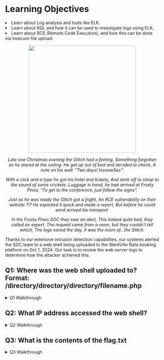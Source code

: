 <h1>Learning Objectives</h1>
<li>Learn about Log analysis and tools like ELK.</li>
<li>Learn about KQL and how it can be used to investigate logs using ELK.</li>
<li>Learn about RCE (Remote Code Execution), and how this can be done via insecure file upload.</li>
  
  
<p align="center"><img src="https://github.com/user-attachments/assets/4f5b6715-ee6c-4335-8845-4627f8b379d2" width="350"></p>

<p align="center"><i>Late one Christmas evening the Glitch had a feeling, Something forgotten as he stared at the ceiling. He got up out of bed and decided to check, A note on his wall: ”Two days! InsnowSec”.</p>
<p align="center">With a click and a type he got his hotel and tickets, And sank off to sleep to the sound of some crickets. Luggage in hand, he had arrived at Frosty Pines, “To get to the conference, just follow the signs”.</p>
<p align="center">Just as he was ready the Glitch got a fright, An RCE vulnerability on their website ?!? He exploited it quick and made a report, But before he could send arrived his transport.</p>
<p align="center">In the Frosty Pines SOC they saw an alert, This looked quite bad, they called an expert. The request came from a room, but they couldn’t tell which, The logs saved the day, it was the room of…the Glitch.</i></p>

<p>Thanks to our extensive intrusion detection capabilities, our systems alerted the SOC team to a web shell being uploaded to the WareVille Rails booking platform on Oct 1, 2024. Our task is to review the web server logs to determine how the attacker achieved this.</p>


<p><h2>Q1: Where was the web shell uploaded to? Format: /directory/directory/directory/filename.php</h2></p>

<details>
  <summary>Q1 Walkthrough</summary>
<p>Change start time to October 3, 2024 11:30:00 and end time to October 3, 2024 12:00:00</p>
  <img src="https://github.com/user-attachments/assets/44615614-3ca6-4335-989a-eca4c901b4c8"/>
  <p>Investigate logs for any that standout. Search (message: "shell.php") to query all entries of "shell.php" in the message field of logs</p>
  <img src="https://github.com/user-attachments/assets/bfe5b22c-8c31-4fe1-9e61-b2672527ce8e"/>
 <details> 
  <summary>Q1 Answer</summary>
   <p><b>/media/images/rooms/shell.php</b>
    <p><img src="https://github.com/user-attachments/assets/c65e5f12-685f-43de-ba75-031b74089544"/></details>
</details>


<p><h2>Q2: What IP address accessed the web shell?</h2></p>
<details>
  <summary>Q2 Walkthrough</summary>
  <p>Inspect the logs where the message contents consist of "shell.php" for suspicious activity</p>
    <img src="https://github.com/user-attachments/assets/67f552e0-01d6-464c-be51-f778f1e9cadc">
  <details>
  <summary>Q2 Answer</summary>
  <p><b>10.11.83.34</b></p>
    <img src="https://github.com/user-attachments/assets/909d91cb-52ae-4576-a5c3-915e7860b786"></p></details>
  </details>


<p><h2>Q3: What is the contents of the flag.txt</h2></p>
<details>
  <summary>Q3 Walkthrough</summary>
  <p>Create malicious file</p>
    <img src="https://github.com/user-attachments/assets/b5a98141-72da-4f7f-986d-e35cc7db4399"/> 
    <p><img src="https://github.com/user-attachments/assets/dc9697fe-1d56-47ec-a59f-101ed62b5e97"/></p>
  <p> Per TryHackMe, "Please note, to access http://frostypines.thm, you will need to reference it within your hosts file. On the AttackBox, this can be done by executing the following command in a terminal: echo "<i>MACHINE IP</i> frostypines.thm" >> /etc/hosts"</p>
  <p>Access admin page using following credentials. <i>Password = admin</i></p>
    <img src="https://github.com/user-attachments/assets/f3f49869-2e8d-465d-be78-8fd23d55d02c"/>
  <p>Navigate to "Add new Room" page and upload created file to room image</p>
    <img src="https://github.com/user-attachments/assets/dd9f3ab0-b1e2-4d34-85aa-2dc40e94c64d"/>
  <p>Open image in new tab to find directory where maliciuous file is now stored and navigate to directory of malicious file</p>
    <img src="https://github.com/user-attachments/assets/16979c95-1e20-408a-954c-703f4686c23c"/> 
    <img src="https://github.com/user-attachments/assets/9c4e4c19-6605-4c36-abf0-cf187862128c"/>
  <p>Execute "ls" command to list files in the directory</p>
    <img src="https://github.com/user-attachments/assets/6ece9ae4-cc06-4370-bd5e-557699be42b7"/>
  <p>Execute "cat" command for flag.txt to read the contents of the file
    <img src="https://github.com/user-attachments/assets/a5b6793e-c450-46bd-905f-d14d0aa61d8a"/>
 <details> 
  <summary>Q3 Answer</summary>
   <p><b>THM{Glitch_Was_H3r3}</b></p>
    <img src="https://github.com/user-attachments/assets/805985c1-bcf1-4f1c-91e0-f38c68ca2a1f"/></details>
</details>
